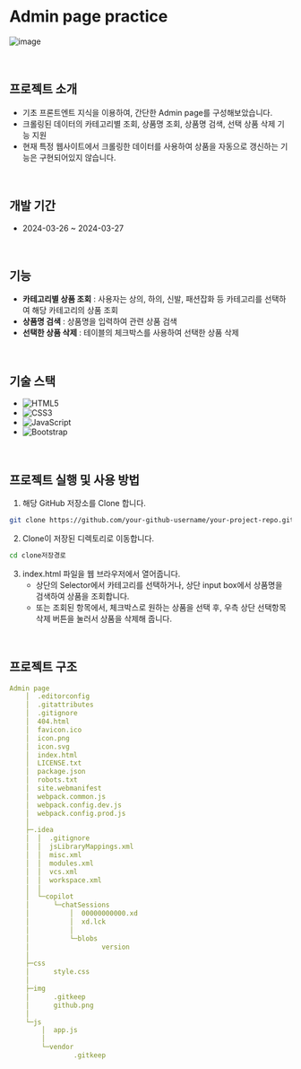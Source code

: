 # Admin page practice
![image](https://github.com/Scanf-s/OZCoding_Backend/assets/105439069/94adb916-b6f8-434e-b957-517a11b3da4f)


<br>

## 프로젝트 소개

- 기초 프론트엔트 지식을 이용하여, 간단한 Admin page를 구성해보았습니다.
- 크롤링된 데이터의 카테고리별 조회, 상품명 조회, 상품명 검색, 선택 상품 삭제 기능 지원
- 현재 특정 웹사이트에서 크롤링한 데이터를 사용하여 상품을 자동으로 갱신하는 기능은 구현되어있지 않습니다.

<br>

## 개발 기간

- 2024-03-26 ~ 2024-03-27

<br>

## 기능

- **카테고리별 상품 조회** : 사용자는 상의, 하의, 신발, 패션잡화 등 카테고리를 선택하여 해당 카테고리의 상품 조회
- **상품명 검색** : 상품명을 입력하여 관련 상품 검색
- **선택한 상품 삭제** : 테이블의 체크박스를 사용하여 선택한 상품 삭제

<br>

## 기술 스택

- ![HTML5](https://img.shields.io/badge/html5-%23E34F26.svg?style=for-the-badge&logo=html5&logoColor=white)
- ![CSS3](https://img.shields.io/badge/css3-%231572B6.svg?style=for-the-badge&logo=css3&logoColor=white)
- ![JavaScript](https://img.shields.io/badge/javascript-%23323330.svg?style=for-the-badge&logo=javascript&logoColor=%23F7DF1E)
- ![Bootstrap](https://img.shields.io/badge/bootstrap-%238511FA.svg?style=for-the-badge&logo=bootstrap&logoColor=white)

<br>

## 프로젝트 실행 및 사용 방법

1. 해당 GitHub 저장소를 Clone 합니다.
```bash
git clone https://github.com/your-github-username/your-project-repo.git
```

2. Clone이 저장된 디렉토리로 이동합니다.
```bash
cd clone저장경로
```

3. index.html 파일을 웹 브라우저에서 열어줍니다.
   - 상단의 Selector에서 카테고리를 선택하거나, 상단 input box에서 상품명을 검색하여 상품을 조회합니다.
   - 또는 조회된 항목에서, 체크박스로 원하는 상품을 선택 후, 우측 상단 선택항목 삭제 버튼을 눌러서 상품을 삭제해 줍니다.

<br>

## 프로젝트 구조
```yaml
Admin page
    │  .editorconfig
    │  .gitattributes
    │  .gitignore
    │  404.html
    │  favicon.ico
    │  icon.png
    │  icon.svg
    │  index.html
    │  LICENSE.txt
    │  package.json
    │  robots.txt
    │  site.webmanifest
    │  webpack.common.js
    │  webpack.config.dev.js
    │  webpack.config.prod.js
    │
    ├─.idea
    │  │  .gitignore
    │  │  jsLibraryMappings.xml
    │  │  misc.xml
    │  │  modules.xml
    │  │  vcs.xml
    │  │  workspace.xml
    │  │
    │  └─copilot
    │      └─chatSessions
    │          │  00000000000.xd
    │          │  xd.lck
    │          │
    │          └─blobs
    │                  version
    │
    ├─css
    │      style.css
    │
    ├─img
    │      .gitkeep
    │      github.png
    │
    └─js
        │  app.js
        │
        └─vendor
                .gitkeep
```
